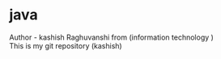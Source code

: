  # java
Author - kashish Raghuvanshi 
from (information technology )
<br>
This is my git repository (kashish)
